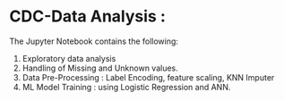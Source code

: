 # CDC-Data Analysis :

The Jupyter Notebook contains the following:

1) Exploratory data analysis
2) Handling of Missing and Unknown values.
3) Data Pre-Processing : Label Encoding, feature scaling, KNN Imputer
4) ML Model Training : using Logistic Regression and ANN. 
